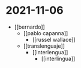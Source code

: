 # 2021-11-06

- [[bernardo]]
  - [[pablo capanna]]
    - [[russel wallace]]
  - [[translenguaje]]
    - [[interlengua]]
      - [[interlingua]]